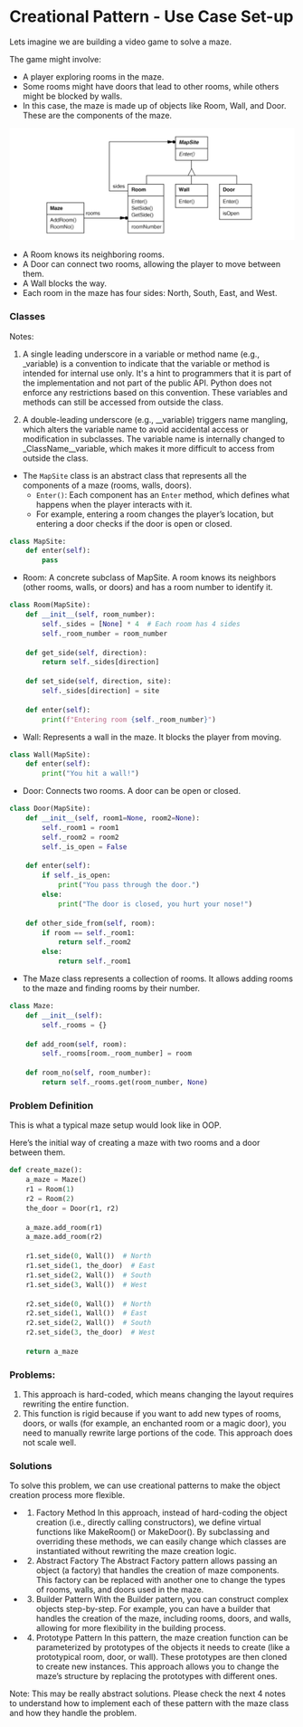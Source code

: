 # Creational Pattern - Use Case Set-up

Lets imagine we are building a video game to solve a maze.


The game might involve:
- A player exploring rooms in the maze.
- Some rooms might have doors that lead to other rooms, while others might be blocked by walls.
- In this case, the maze is made up of objects like Room, Wall, and Door. These are the components of the maze.

![Maze Schema](./images/creational_pattern_maze_schema.png)


- A Room knows its neighboring rooms. 
- A Door can connect two rooms, allowing the player to move between them.
- A Wall blocks the way.
- Each room in the maze has four sides: North, South, East, and West.

### Classes

Notes:
1. A single leading underscore in a variable or method name (e.g., _variable) is a convention to indicate that the variable or method is intended for internal use only. It's a hint to programmers that it is part of the implementation and not part of the public API.
Python does not enforce any restrictions based on this convention. These variables and methods can still be accessed from outside the class.

2.  A double-leading underscore (e.g., __variable) triggers name mangling, which alters the variable name to avoid accidental access or modification in subclasses. The variable name is internally changed to _ClassName__variable, which makes it more difficult to access from outside the class.

- The `MapSite` class is an abstract class that represents all the components of a maze (rooms, walls, doors).
  - `Enter()`: Each component has an `Enter` method, which defines what happens when the player interacts with it.
  - For example, entering a room changes the player’s location, but entering a door checks if the door is open or closed.
```python
class MapSite:
    def enter(self):
        pass
```

- Room: A concrete subclass of MapSite. A room knows its neighbors (other rooms, walls, or doors) and has a room number to identify it.
```python
class Room(MapSite):
    def __init__(self, room_number):
        self._sides = [None] * 4  # Each room has 4 sides
        self._room_number = room_number

    def get_side(self, direction):
        return self._sides[direction]

    def set_side(self, direction, site):
        self._sides[direction] = site

    def enter(self):
        print(f"Entering room {self._room_number}")
```

- Wall: Represents a wall in the maze. It blocks the player from moving.
```python
class Wall(MapSite):
    def enter(self):
        print("You hit a wall!")
```

- Door: Connects two rooms. A door can be open or closed.
```python
class Door(MapSite):
    def __init__(self, room1=None, room2=None):
        self._room1 = room1
        self._room2 = room2
        self._is_open = False

    def enter(self):
        if self._is_open:
            print("You pass through the door.")
        else:
            print("The door is closed, you hurt your nose!")

    def other_side_from(self, room):
        if room == self._room1:
            return self._room2
        else:
            return self._room1
```

- The Maze class represents a collection of rooms. It allows adding rooms to the maze and finding rooms by their number.
```python
class Maze:
    def __init__(self):
        self._rooms = {}

    def add_room(self, room):
        self._rooms[room._room_number] = room

    def room_no(self, room_number):
        return self._rooms.get(room_number, None)
```

### Problem Definition
This is what a typical maze setup would look like in OOP.

Here’s the initial way of creating a maze with two rooms and a door between them. 
```python
def create_maze():
    a_maze = Maze()
    r1 = Room(1)
    r2 = Room(2)
    the_door = Door(r1, r2)

    a_maze.add_room(r1)
    a_maze.add_room(r2)

    r1.set_side(0, Wall())  # North
    r1.set_side(1, the_door)  # East
    r1.set_side(2, Wall())  # South
    r1.set_side(3, Wall())  # West

    r2.set_side(0, Wall())  # North
    r2.set_side(1, Wall())  # East
    r2.set_side(2, Wall())  # South
    r2.set_side(3, the_door)  # West

    return a_maze
```

### Problems:
1. This approach is hard-coded, which means changing the layout requires rewriting the entire function.
2. This function is rigid because if you want to add new types of rooms, doors, or walls (for example, an enchanted room or a magic door), you need to manually rewrite large portions of the code. This approach does not scale well.


### Solutions
To solve this problem, we can use creational patterns to make the object creation process more flexible.

- 1. Factory Method
In this approach, instead of hard-coding the object creation (i.e., directly calling constructors), we define virtual functions like MakeRoom() or MakeDoor(). By subclassing and overriding these methods, we can easily change which classes are instantiated without rewriting the maze creation logic.

- 2. Abstract Factory
The Abstract Factory pattern allows passing an object (a factory) that handles the creation of maze components. This factory can be replaced with another one to change the types of rooms, walls, and doors used in the maze.

- 3. Builder Pattern
With the Builder pattern, you can construct complex objects step-by-step. For example, you can have a builder that handles the creation of the maze, including rooms, doors, and walls, allowing for more flexibility in the building process.

- 4. Prototype Pattern
In this pattern, the maze creation function can be parameterized by prototypes of the objects it needs to create (like a prototypical room, door, or wall). These prototypes are then cloned to create new instances. This approach allows you to change the maze’s structure by replacing the prototypes with different ones.

Note: This may be really abstract solutions.
Please check the next 4 notes to understand how to implement each of these pattern with the maze class and how they handle the problem.
